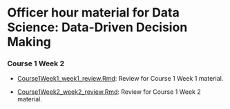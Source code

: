 
Officer hour material for Data Science: Data-Driven Decision Making
===================================================================

### Course 1 Week 2

-   [Course1Week1\_week1\_review.Rmd](https://github.com/Jiaying-Wu/DS-Officer-Hour/blob/master/Course1Week1_week1_review.Rmd): Review for Course 1 Week 1 material.

-   [Course1Week2\_week2\_review.Rmd](https://github.com/Jiaying-Wu/DS-Officer-Hour/blob/master/Course1Week2_week2_review.Rmd): Review for Course 1 Week 2 material.
